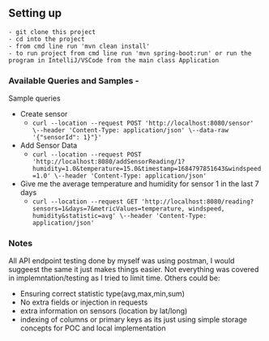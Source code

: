 Setting up
------------
	- git clone this project 
	- cd into the project
    - from cmd line run 'mvn clean install'
    - to run project from cmd line run 'mvn spring-boot:run' or run the program in IntelliJ/VSCode from the main class Application

### Available Queries and Samples -
Sample queries
- Create sensor
    - ```curl --location --request POST 'http://localhost:8080/sensor' \--header 'Content-Type: application/json' \--data-raw '{"sensorId": 1}"}'```
- Add Sensor Data
    - ```curl --location --request POST 'http://localhost:8080/addSensorReading/1?humidity=1.0&temperature=15.0&timestamp=1684797851643&windspeed=1.0' \--header 'Content-Type: application/json'```
- Give me the average temperature and humidity for sensor 1 in the last 7 days
    - ```curl --location --request GET 'http://localhost:8080/reading?sensors=1&days=7&metricValues=temperature, windspeed, humidity&statistic=avg' \--header 'Content-Type: application/json'```
### Notes
All API endpoint testing done by myself was using postman, I would suggeest the same it just makes things easier. 
Not everything was covered in implemntation/testing as I tried to limit time. Others could be:
- Ensuring correct statistic type(avg,max,min,sum)
- No extra fields or injection in requests
- extra information on sensors (location by lat/long)
- indexing of columns or primary keys as its just using simple storage concepts for POC and local implementation
